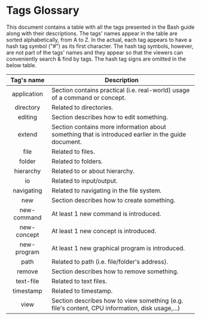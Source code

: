 Tags Glossary
=============

This document contains a table with all the tags presented in the Bash guide
along with their descriptions. The tags' names appear in the table are sorted
alphabetically, from A to Z. In the actual, each tag appears to have a hash tag
symbol ("#") as its first character. The hash tag symbols, however, are not part
of the tags' names and they appear so that the viewers can conveniently search
& find by tags. The hash tag signs are omitted in the below table.

|Tag's name |                                            Description                                            |
|   :---:   |                                                ---                                                |
|application|Section contains practical (i.e. real-world) usage of a command or concept.                        |
| directory |Related to directories.                                                                            |
|  editing  |Section describes how to edit something.                                                           |
|  extend   |Section contains more information about something that is introduced earlier in the guide document.|
|   file    |Related to files.                                                                                  |
|  folder   |Related to folders.                                                                                |
| hierarchy |Related to or about hierarchy.                                                                     |
|    io     |Related to input/output.                                                                           |
|navigating |Related to navigating in the file system.                                                          |
|    new    |Section describes how to create something.                                                         |
|new-command|At least 1 new command is introduced.                                                              |
|new-concept|At least 1 new concept is introduced.                                                              |
|new-program|At least 1 new graphical program is introduced.                                                    |
|   path    |Related to path (i.e. file/folder's address).                                                      |
|  remove   |Section describes how to remove something.                                                         |
| text-file |Related to text files.                                                                             |
| timestamp |Related to timestamp.                                                                              |
|   view    |Section describes how to view something (e.g. file's content, CPU information, disk usage,...)     |
